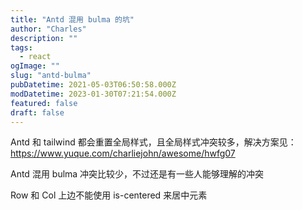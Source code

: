 ```yaml
---
title: "Antd 混用 bulma 的坑"
author: "Charles"
description: ""
tags:
  - react
ogImage: ""
slug: "antd-bulma"
pubDatetime: 2021-05-03T06:50:58.000Z
modDatetime: 2023-01-30T07:21:54.000Z
featured: false
draft: false
---
```


Antd 和 tailwind 都会重置全局样式，且全局样式冲突较多，解决方案见：
<https://www.yuque.com/charliejohn/awesome/hwfg07>

Antd 混用 bulma 冲突比较少，不过还是有一些人能够理解的冲突

Row 和 Col 上边不能使用 is-centered 来居中元素

